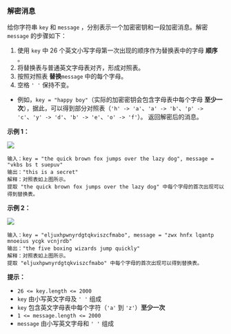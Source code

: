 ### 解密消息 ###
给你字符串 `key` 和 `message` ，分别表示一个加密密钥和一段加密消息。解密 `message` 的步骤如下：

1. 使用 `key` 中 26 个英文小写字母第一次出现的顺序作为替换表中的字母 **顺序** 。
2. 将替换表与普通英文字母表对齐，形成对照表。
3. 按照对照表 **替换**`message` 中的每个字母。
4. 空格 `' '` 保持不变。
* 例如，`key = "happy boy"`（实际的加密密钥会包含字母表中每个字母 **至少一次**），据此，可以得到部分对照表（`'h' -> 'a'`、`'a' -> 'b'`、`'p' -> 'c'`、`'y' -> 'd'`、`'b' -> 'e'`、`'o' -> 'f'`）。
返回解密后的消息。



**示例 1：**

![](https://assets.leetcode.com/uploads/2022/05/08/ex1new4.jpg)

```
输入：key = "the quick brown fox jumps over the lazy dog", message = "vkbs bs t suepuv"
输出："this is a secret"
解释：对照表如上图所示。
提取 "the quick brown fox jumps over the lazy dog" 中每个字母的首次出现可以得到替换表。
```

**示例 2：**

![](https://assets.leetcode.com/uploads/2022/05/08/ex2new.jpg)

```
输入：key = "eljuxhpwnyrdgtqkviszcfmabo", message = "zwx hnfx lqantp mnoeius ycgk vcnjrdb"
输出："the five boxing wizards jump quickly"
解释：对照表如上图所示。
提取 "eljuxhpwnyrdgtqkviszcfmabo" 中每个字母的首次出现可以得到替换表。
```



**提示：**

* `26 <= key.length <= 2000`
* `key` 由小写英文字母及 `' '` 组成
* `key` 包含英文字母表中每个字符（`'a'` 到 `'z'`）**至少一次**
* `1 <= message.length <= 2000`
* `message` 由小写英文字母和 `' '` 组成

